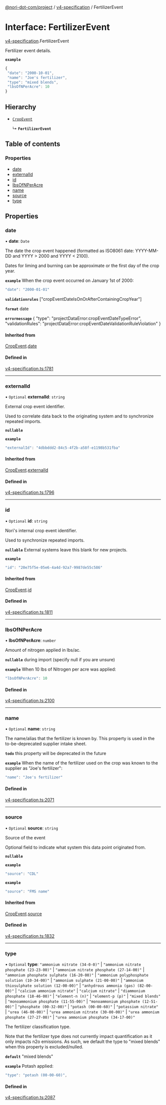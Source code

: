 [@nori-dot-com/project](../README.md) / [v4-specification](../modules/v4_specification.md) / FertilizerEvent

# Interface: FertilizerEvent

[v4-specification](../modules/v4_specification.md).FertilizerEvent

Fertilizer event details.

**`example`**

```js
{
 "date": "2000-10-01",
 "name": "Joe's fertilizer",
 "type": "mixed blends",
 "lbsOfNPerAcre": 10
}
```

## Hierarchy

- [`CropEvent`](v4_specification.CropEvent.md)

  ↳ **`FertilizerEvent`**

## Table of contents

### Properties

- [date](v4_specification.FertilizerEvent.md#date)
- [externalId](v4_specification.FertilizerEvent.md#externalid)
- [id](v4_specification.FertilizerEvent.md#id)
- [lbsOfNPerAcre](v4_specification.FertilizerEvent.md#lbsofnperacre)
- [name](v4_specification.FertilizerEvent.md#name)
- [source](v4_specification.FertilizerEvent.md#source)
- [type](v4_specification.FertilizerEvent.md#type)

## Properties

### date

• **date**: `Date`

The date the crop event happened (formatted as ISO8061 date: YYYY-MM-DD and YYYY > 2000 and YYYY < 2100).

Dates for liming and burning can be approximate or the first day of the crop year.

**`example`** When the crop event occurred on January 1st of 2000:

```js
"date": "2000-01-01"
```

**`validationrules`** ["cropEventDateIsOnOrAfterContainingCropYear"]

**`format`** date

**`errormessage`**
{
"type": "projectDataError:cropEventDateTypeError",
"validationRules": "projectDataError:cropEventDateValidationRuleViolation"
}

#### Inherited from

[CropEvent](v4_specification.CropEvent.md).[date](v4_specification.CropEvent.md#date)

#### Defined in

[v4-specification.ts:1781](https://github.com/nori-dot-eco/nori-dot-com/blob/1fbedf1/packages/project/src/v4-specification.ts#L1781)

___

### externalId

• `Optional` **externalId**: `string`

External crop event identifier.

Used to correlate data back to the originating system and to synchronize repeated imports.

**`nullable`**

**`example`**

```js
"externalId": "4dbbddd2-84c5-4f2b-a58f-e1198b531fba"
```

#### Inherited from

[CropEvent](v4_specification.CropEvent.md).[externalId](v4_specification.CropEvent.md#externalid)

#### Defined in

[v4-specification.ts:1796](https://github.com/nori-dot-eco/nori-dot-com/blob/1fbedf1/packages/project/src/v4-specification.ts#L1796)

___

### id

• `Optional` **id**: `string`

Nori's internal crop event identifier.

Used to synchronize repeated imports.

**`nullable`** External systems leave this blank for new projects.

**`example`**

```js
"id": "20e75f5e-05e6-4a4d-92a7-9987de55c586"
```

#### Inherited from

[CropEvent](v4_specification.CropEvent.md).[id](v4_specification.CropEvent.md#id)

#### Defined in

[v4-specification.ts:1811](https://github.com/nori-dot-eco/nori-dot-com/blob/1fbedf1/packages/project/src/v4-specification.ts#L1811)

___

### lbsOfNPerAcre

• **lbsOfNPerAcre**: `number`

Amount of nitrogen applied in lbs/ac.

**`nullable`** during import (specify null if you are unsure)

**`example`** When 10 lbs of Nitrogen per acre was applied:

```js
"lbsOfNPerAcre": 10
```

#### Defined in

[v4-specification.ts:2100](https://github.com/nori-dot-eco/nori-dot-com/blob/1fbedf1/packages/project/src/v4-specification.ts#L2100)

___

### name

• `Optional` **name**: `string`

The name/alias that the fertilizer is known by. This property is used in the to-be-deprecated supplier intake sheet.

**`todo`** this property will be deprecated in the future

**`example`** When the name of the fertilizer used on the crop was known to the supplier as "Joe's fertilizer":

```js
"name": "Joe's fertilizer"
```

#### Defined in

[v4-specification.ts:2071](https://github.com/nori-dot-eco/nori-dot-com/blob/1fbedf1/packages/project/src/v4-specification.ts#L2071)

___

### source

• `Optional` **source**: `string`

Source of the event

Optional field to indicate what system this data point originated from.

**`nullable`**

**`example`**

```js
"source": "CDL"
```

**`example`**

```js
"source": "FMS name"
```

#### Inherited from

[CropEvent](v4_specification.CropEvent.md).[source](v4_specification.CropEvent.md#source)

#### Defined in

[v4-specification.ts:1832](https://github.com/nori-dot-eco/nori-dot-com/blob/1fbedf1/packages/project/src/v4-specification.ts#L1832)

___

### type

• `Optional` **type**: ``"ammonium nitrate (34-0-0)"`` \| ``"ammonium nitrate phosphate (23-23-00)"`` \| ``"ammonium nitrate phosphate (27-14-00)"`` \| ``"ammonium phosphate sulphate (16-20-00)"`` \| ``"ammonium polyphosphate solution (10-34-00)"`` \| ``"ammonium sulphate (21-00-00)"`` \| ``"ammonium thiosulphate solution (12-00-00)"`` \| ``"anhydrous ammonia (gas) (82-00-00)"`` \| ``"calcium ammonium nitrate"`` \| ``"calcium nitrate"`` \| ``"diammonium phosphate (18-46-00)"`` \| ``"element-n (n)"`` \| ``"element-p (p)"`` \| ``"mixed blends"`` \| ``"monoammonium phosphate (11-55-00)"`` \| ``"monoammonium phosphate (12-51-00)"`` \| ``"phosphate (00-32-00)"`` \| ``"potash (00-00-60)"`` \| ``"potassium nitrate"`` \| ``"urea (46-00-00)"`` \| ``"urea ammonium nitrate (30-00-00)"`` \| ``"urea ammonium phosphate (27-27-00)"`` \| ``"urea ammonium phosphate (34-17-00)"``

The fertilizer classification type.

Note that the fertilizer type does not currently impact quantification as it only impacts n2o emissions.
As such, we default the type to "mixed blends" when this property is excluded/nulled.

**`default`** "mixed blends"

**`example`** Potash applied:

```js
"type": "potash (00-00-60)",
```

#### Defined in

[v4-specification.ts:2087](https://github.com/nori-dot-eco/nori-dot-com/blob/1fbedf1/packages/project/src/v4-specification.ts#L2087)
